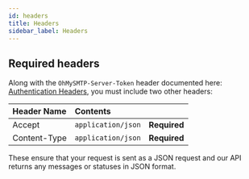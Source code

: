 ```yaml
---
id: headers
title: Headers
sidebar_label: Headers
---
```


## Required headers

Along with the `OhMySMTP-Server-Token` header documented here: [Authentication Headers](authentication), you must include two other headers:

| Header Name     | Contents    | |
| :------------- | :---------- | :----------- |
|  Accept | `application/json` | **Required** |
|  Content-Type | `application/json` | **Required** |

These ensure that your request is sent as a JSON request and our API returns any messages or statuses in JSON format.